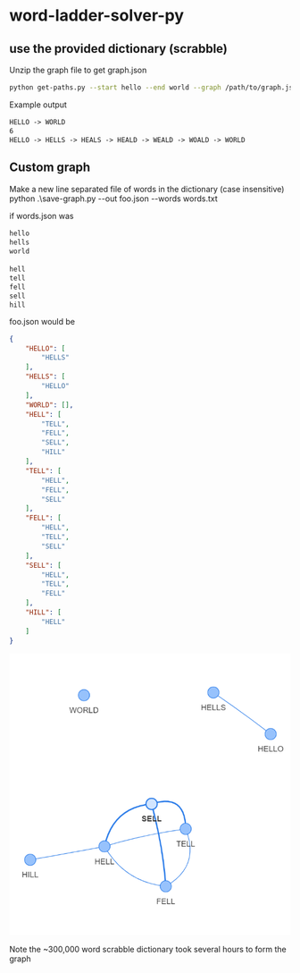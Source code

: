 # word-ladder-solver-py
## use the provided dictionary (scrabble)
Unzip the graph file to get graph.json

```bash
python get-paths.py --start hello --end world --graph /path/to/graph.json
```

Example output

```
HELLO -> WORLD
6
HELLO -> HELLS -> HEALS -> HEALD -> WEALD -> WOALD -> WORLD
```

## Custom graph
Make a new line separated file of words in the dictionary (case insensitive)
python .\save-graph.py --out foo.json --words words.txt

if words.json was 
```
hello
hells
world

hell
tell
fell
sell
hill
```
foo.json would be
```json
{
    "HELLO": [
        "HELLS"
    ],
    "HELLS": [
        "HELLO"
    ],
    "WORLD": [],
    "HELL": [
        "TELL",
        "FELL",
        "SELL",
        "HILL"
    ],
    "TELL": [
        "HELL",
        "FELL",
        "SELL"
    ],
    "FELL": [
        "HELL",
        "TELL",
        "SELL"
    ],
    "SELL": [
        "HELL",
        "TELL",
        "FELL"
    ],
    "HILL": [
        "HELL"
    ]
}
```
![graph](img/graph.png)

Note the ~300,000 word scrabble dictionary took several hours to form the graph
